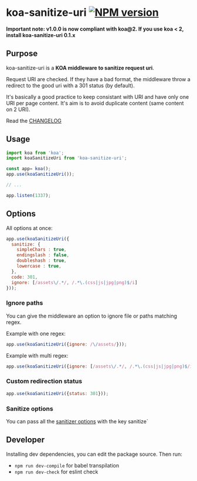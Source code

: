 koa-sanitize-uri [![NPM version][npm-image]][npm-url]
============================

**Important note: v1.0.0 is now compliant with koa@2. If you use koa < 2, install koa-sanitize-uri 0.1.x**

## Purpose

koa-sanitize-uri is a **KOA middleware to sanitize request uri**.

Request URI are checked. If they have a bad format, the middleware throw a redirect to the good uri with a 301 status (by default).

It's basically a good practice to keep consistant with URI and have only one URI per page content. It's aim is to avoid duplicate content (same content on 2 URI).

Read the [CHANGELOG](https://github.com/tilap/koa-sanitize-uri/blob/master/CHANGELOG.md)

## Usage

```js
import koa from 'koa';
import koaSanitizeUri from 'koa-sanitize-uri';

const app= koa();
app.use(koaSanitizeUri());

// ...

app.listen(1337);

```

## Options

All options at once:

```js
app.use(koaSanitizeUri({
  sanitize: {
    simpleChars : true,
    endingslash : false,
    doubleshash : true,
    lowercase : true,
  },
  code: 301,
  ignore: [/assets\/.*/, /.*\.(css|js|jpg|png)$/i]
}));
```

### Ignore paths

You can give the middleware an option to ignore file or paths matching regex.

Example with one regex:

```js
app.use(koaSanitizeUri({ignore: /\/assets/}));

```

Example with multi regex:

```js
app.use(koaSanitizeUri({ignore: [/assets\/.*/, /.*\.(css|js|jpg|png)$/i]}));
```

### Custom redirection status

```js
app.use(koaSanitizeUri({status: 301}));
```

### Sanitize options

You can pass all the [sanitizer options](https://github.com/tilap/piggy-sanitize-uri#options) with the key sanitize`


## Developer

Installing dev dependencies, you can edit the package source. Then run:
- ```npm run dev-compile``` for babel transpilation
- ```npm run dev-check``` for eslint check


[npm-image]: https://img.shields.io/npm/v/koa-sanitize-uri.svg?style=flat
[npm-url]: https://npmjs.org/package/koa-sanitize-uri
